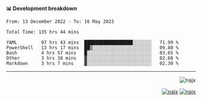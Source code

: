 <b>📊 Development breakdown</b>
<!--START_SECTION:waka-->

```text
From: 13 December 2022 - To: 16 May 2023

Total Time: 135 hrs 44 mins

YAML         97 hrs 43 mins  ██████████████████░░░░░░░   71.99 %
PowerShell   13 hrs 17 mins  ██▒░░░░░░░░░░░░░░░░░░░░░░   09.80 %
Bash         4 hrs 57 mins   █░░░░░░░░░░░░░░░░░░░░░░░░   03.65 %
Other        3 hrs 38 mins   ▓░░░░░░░░░░░░░░░░░░░░░░░░   02.68 %
Markdown     3 hrs 7 mins    ▓░░░░░░░░░░░░░░░░░░░░░░░░   02.30 %
```

<!--END_SECTION:waka-->
-----
<p align="right">
  <img src="https://komarev.com/ghpvc/?username=najx&label=GitHub%20Profile%20Views&color=yellow&style=flat" alt="najx" />
</p align="center">
<p align="right">
  <a href="https://www.linkedin.com/in/abdx"><img src="https://img.shields.io/badge/LinkedIn--_.svg?style=social&logo=linkedin" alt="najx"></a>
  <a href="https://stackoverflow.com/users/19588110/najim-abdelmoula"><img src="https://img.shields.io/badge/Stack Overflow--_.svg?style=social&logo=stackoverflow" alt="najx"></a>
</p align="center">
